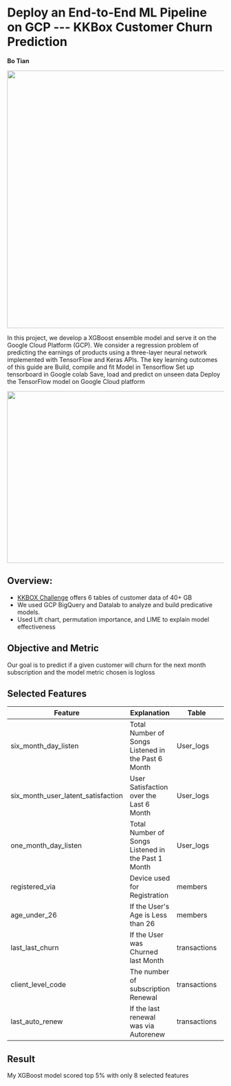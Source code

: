 # Deploy an End-to-End ML Pipeline on GCP --- KKBox Customer Churn Prediction


**Bo Tian** 

<p align="center">
  <img width="1500" height="600" src="https://github.com/tianbo137/My_Portfolio/blob/main/Images/Google_Cloud_B3.jpg">
</p>

In this project, we develop a XGBoost ensemble model and serve it on the Google Cloud Platform (GCP). We consider a regression problem of predicting the earnings of products using a three-layer neural network implemented with TensorFlow and Keras APIs.
The key learning outcomes of this guide are
Build, compile and fit Model in Tensorflow
Set up tensorboard in Google colab
Save, load and predict on unseen data
Deploy the TensorFlow model on Google Cloud platform

<p align="center">
  <img width="900" height="400" src="https://github.com/tianbo137/My_Portfolio/blob/main/Images/gcp%20ml%20pipeline.jpeg">
</p>


## Overview:
- [KKBOX Challenge](https://www.kaggle.com/c/kkbox-churn-prediction-challenge) offers 6 tables of customer data of 40+ GB
- We used GCP BigQuery and Datalab to analyze and build predicative models. 
- Used Lift chart, permutation importance, and LIME to explain model effectiveness

## Objective and Metric

Our goal is to predict if a given customer will churn for the next month subscription and the model metric chosen is logloss

## Selected Features


|Feature|Explanation|Table|Usage|
|-------|----|----|-----|
|six_month_day_listen|Total Number of Songs Listened in the Past 6 Month|User_logs|User Usage Pattern|
|six_month_user_latent_satisfaction|User Satisfaction over the Last 6 Month|User_logs|User Satisfaction|
|one_month_day_listen|Total Number of Songs Listened in the Past 1 Month|User_logs|User Usage Pattern|
|registered_via|Device used for Registration|members|User Profiling|
|age_under_26|If the User's Age is Less than 26|members|User Profiling|
|last_last_churn|If the User was Churned last Month|transactions|User Behavior Pattern|
|client_level_code|The number of subscription Renewal|transactions|User Behavior Pattern|
|last_auto_renew|If the last renewal was via Autorenew|transactions|User Behavior Pattern|


## Result

My XGBoost model scored top 5% with only 8 selected features
